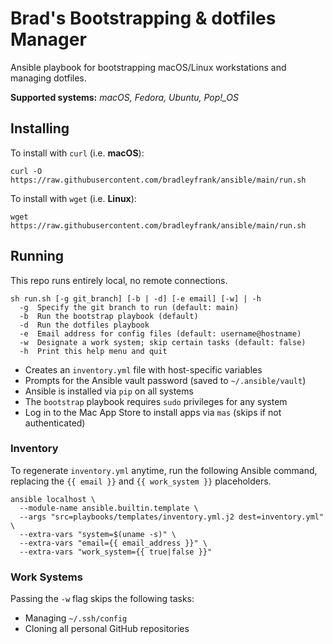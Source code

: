# Brad's Bootstrapping & dotfiles Manager

Ansible playbook for bootstrapping macOS/Linux workstations and managing dotfiles.

**Supported systems:** *macOS, Fedora, Ubuntu, Pop!_OS*

## Installing

To install with `curl` (i.e. **macOS**):

```shell
curl -O https://raw.githubusercontent.com/bradleyfrank/ansible/main/run.sh
```

To install with `wget` (i.e. **Linux**):

```shell
wget https://raw.githubusercontent.com/bradleyfrank/ansible/main/run.sh
```

## Running

This repo runs entirely local, no remote connections.

```text
sh run.sh [-g git_branch] [-b | -d] [-e email] [-w] | -h
  -g  Specify the git branch to run (default: main)
  -b  Run the bootstrap playbook (default)
  -d  Run the dotfiles playbook
  -e  Email address for config files (default: username@hostname)
  -w  Designate a work system; skip certain tasks (default: false)
  -h  Print this help menu and quit
```

* Creates an `inventory.yml` file with host-specific variables
* Prompts for the Ansible vault password (saved to `~/.ansible/vault`)
* Ansible is installed via `pip` on all systems
* The `bootstrap` playbook requires `sudo` privileges for any system
* Log in to the Mac App Store to install apps via `mas` (skips if not authenticated)

### Inventory

To regenerate `inventory.yml` anytime, run the following Ansible command, replacing the `{{ email }}` and `{{ work_system }}` placeholders.

```shell
ansible localhost \
  --module-name ansible.builtin.template \
  --args "src=playbooks/templates/inventory.yml.j2 dest=inventory.yml" \
  --extra-vars "system=$(uname -s)" \
  --extra-vars "email={{ email_address }}" \
  --extra-vars "work_system={{ true|false }}"
```

### Work Systems

Passing the `-w` flag skips the following tasks:

* Managing `~/.ssh/config`
* Cloning all personal GitHub repositories
